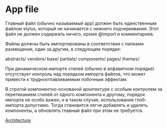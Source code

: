 # App file

Главный файл (обычно называемый app) должен быть единственным файлом stylus, который не начинается с нижнего подчеркивания. Этот файл не должен содержать ничего, кроме @import и комментариев.

Файлы должны быть импортированы в соответствии с папками размещения, один за другим, в следующем порядке:

abstracts/
vendors/
base/
partials/
components/
pages/
themes/


При динамическом импорте стилей (обычно в алфавитном порядке) отсутствует контроль над порядком импорта файлов, что может привести к трудноотлавливаемым побочным эффектам.

В строгой компонентно-основаной архитектуре с особым контролем за перетеканием стилей от одного компонента к другому, порядок импорта не особо важен, 
и в таком случае, использование глоб-импорта допустимо. Тогда становится легче добавлять и удалять компоненты, а обновлять главный файл при этом не требуется.

[Architecture](https://sass-guidelin.es/ru/#section-39)
